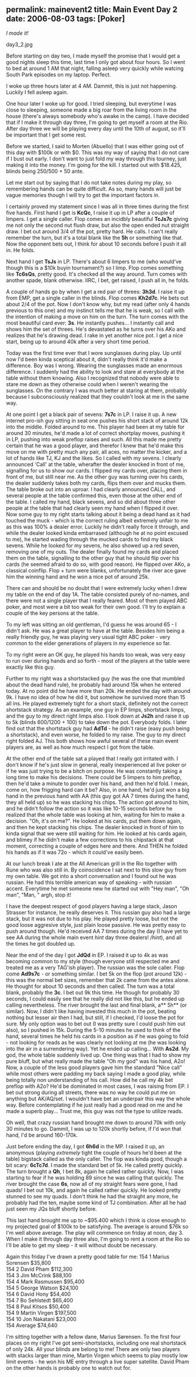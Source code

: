 permalink: mainevent2
title: Main Event Day 2
date: 2006-08-03
tags: [Poker]
---
*I made it!*

day3_2.jpg

Before starting on day two, I made myself the promise that I would get a good nights sleep this time, last time I only got about four hours. So I went to bed at around 1 AM that night, falling asleep very quickly while watcing South Park episodes on my laptop. Perfect.

I woke up three hours later at 4 AM. Dammit, this is just not happening. Luckily I fell asleep again.

One hour later I woke up for good. I tried sleeping, but everytime I was close to sleeping, someone made a big roar from the living room in the house (there's always somebody who's awake in the camp). I have decided that if I make it through day three, I'm going to get myself a room at the Rio. After day three we will be playing every day until the 10th of august, so it'll be important that I get some rest.

Before we started, I said to Morten (Abuello) that I was either going out of this day with $100k or with $0. This was my way of saying that I do not care if I bust out early. I don't want to just fold my way through this tourney, just making it into the money. I'm going for the kill. I started out with $18.425, blinds being 250/500 + 50 ante.

Let me start out by saying that I do not take notes during my play, so remembering hands can be quite difficult. As so, many hands will just be vague memories though I will try to get the important factors in.

I certainly proved my statement since I was all in three times during the first five hands. First hand I get is **KcQc**, I raise it up in LP after a couple of limpers. I get a single caller. Flop comes an incidbly beautiful **TcJs7c** giving me not only the second nut flush draw, but also the open ended nut straight draw. I bet out around 3/4 of the pot, pretty hard. He calls. I can't really remember the turn, but it's a total blank like the **5h** or something like that. Now the opponent bets out, I think for about 10 seconds before I push it all in. He folds.

Next hand I get **TsJs** in LP. There's about 6 limpers to me (who would've though this is a $10k buyin tournament?) so I limp. Flop comes something like **Tc6sQs**, pretty good. It's checked all the way around. Turn comes with another spade, blank otherwise. IIRC, I bet, get raised, I push all in, he folds.

A couple of hands go by when I get a red pair of threes: **3h3d**. I raise it up from EMP, get a single caller in the blinds. Flop comes **Kh2d7c**. He bets out about 2/4 of the pot. Now I don't know why, but my read (after only 4 hands previous to this one) and my instinct tells me that he is weak, so I call with the intention of making a move on him on the turn. The turn comes with the most beautiful card ever: **3s**. He instantly pushes... I instantly call and shows him the set of threes. He's devastated as he turns over his AKo and realizes that he's drawing dead. I rake in yet another nice pot. I get a nice start, being up to around 40k after a very short time period.

Today was the first time ever that I wore sunglasses during play. Up until now I'd been kinda sceptical about it, didn't really think it'd make a difference. Boy was I wrong. Wearing the sunglasses made an enormous difference. I suddenly had the ability to look and stare at everybody at the table without them knowing. Also I recognized that nobody were able to stare me down as they otherwise could when I weren't wearing the sunglasses. On the contrary I was much better at staring at them, probably because I subconsciously realized that they couldn't look at me in the same way.

At one point I get a black pair of sevens: **7s7c** in LP. I raise it up. A new internet pro-ish guy sitting in seat one pushes his short stack of around 12k into the middle. Folded around to me. This player had been at my table for around 30 minutes, he'd made a lot of correct shortplay moves, pushing it in LP, pushing into weak preflop raises and such. All this made me pretty certain that he was a good player, and therefor I knew that he'd make this move on me with pretty much any pair, all aces, no matter the kicker, and a lot of hands like TJ, KJ and the likes. So I called with my sevens. I clearly announced 'Call' at the table, wherafter the dealer knocked in front of me, signalling for us to show our cards. I flipped my cards over, placing them in front of me, but still near me. As the other guy was turning over his cards, the dealer suddenly takes both my cards, flips them over and mucks them. The table broke out into an uproar. I had clearly announced CALL, and several people at the table confirmed this, even those at the other end of the table. I called my hand, black sevens, and so did about three other people at the table that had clearly seen my hand when I flipped it over. Now some guy to my right starts talking about it being a dead hand as it had touched the muck - which is the correct ruling albeit extremely unfair to me as this was 100% a dealer error. Luckily he didn't really force it through, and while the dealer looked kinda embarrased (although he at no point excused to me), he started wading through the mucked cards to find my black sevens. While he looked for my sevens, he also showed up a red seven, removing one of my outs. The dealer finally found my cards and placed them on the table, signalling to the other guy that he should flip over his cards (he seemed afraid to do so, with good reason). He flipped over AKo, a classical coinflip. Flop + turn were blanks, unfortunately the river ace gave him the winning hand and he won a nice pot of around 25k.

There can and should be no doubt that I were extremely lucky when I drew my table on the end of day 1A. The table consisted purely of no-names, and there were not a single player that I really feared. Most of them played ABC poker, and most were a bit too weak for their own good. I'll try to explain a couple of the key persons at the table.

To my left was sitting an old gentleman, I'd guess he was around 65 - I didn't ask. He was a great player to have at the table. Besides him being a really friendly guy, he was playing very usual tight ABC poker - very common to the elder generations of players in my experience so far.

To my right were an OK guy, he played his hands too weak, was very easy to run over during hands and so forth - most of the players at the table were exactly like this guy.

Further to my right was a shortstacked guy (he was the one that mumbled about the dead hand rule), he probably had around 15k when he entered today. At no point did he have more than 20k. He ended the day with around 9k. I have no idea of how he did it, but somehow he survived more than 15 all ins. He played extremely tight for a short stack, definitely not the correct shortstack strategy. As an example, one guy in EP limps, shortstack limps, and the guy to my direct right limps also. I look down at **Js2h** and raise it up to 5k (blinds 600/1200 + 100) to take down the pot. Everybody folds. I later find out that the shortstack guy had **AdTd** - he didn't raise (easy push being a shortstack), and even worse, he folded to my raise. The guy to my direct right folded AJ. This both shows how awful several of these main event players are, as well as how much respect I got from the table.

At the other end of the table sat a played that I really got irritated with. I don't know if he's just slow in general, really inexperienced at live poker or if he was just trying to be a bitch on purpose. He was constantly taking a long time to make his decisions. There could be 5 limpers to him preflop, then he'd take a minute to ponder over his hand, and then he'd fold. I mean, come on, how frigging hard can it be? Also, in one hand, he'd just won a big hand in the previous hand with AA (this guy got AA 7 times during the hand, they all held up) so he was stacking his chips. The action got around to him, and he didn't follow the action so it was like 10-15 seconds before he realized that the whole table was looking at him, waiting for him to make a decision. "Oh, it's on me?". He looked at his cards, put them down again, and then he kept stacking his chips. The dealer knocked in front of him to kinda signal that we were still waiting for him. He looked at his cards again, and blimey if he didn't make a few corrections to his chipstack at that moment, correcting a couple of edges here and there. And THEN he folded his hands as if it was 72o - which it could've easily been.

At our lunch break I ate at the All American grill in the Rio together with Rune who was also still in. By coinscidence I sat next to this slow guy from my own table. We got into a short conversation and I found out he was russian. He had this terrible american way of speaking - with russian accent. Everytime he met someone new he started out with "Hey man", "Oh man", "Man, " argh, stop it!

I have the deepest respect of good players having a large stack, Jason Strasser for instance, he really deserves it. This russian guy also had a large stack, but it was not due to his play. He played pretty loose, but not the good loose aggresive style, just plain loose passive. He was pretty easy to push around though. He'd received AA 7 times during the day (I have yet to see AA during the whole main event *hint* day three dealers! */hint*), and all the times he got doubled up.

Near the end of the day I got **JdQd** in EP. I raised it up to 4k as was becoming common to my style (though everyone still respected me and treated me as a very TAG'ish player). The russian was the sole caller. Flop come **Ad9s7c** - or something similar. I bet 5k on the flop (pot around 12k) - this was the normal bet sizes, remember that 2k came from the antes alone. He thought for about 10 seconds and then called. The turn was a total blank, probably the **3c**. I bet out 9k this time. He though for probably 30 seconds, I could easily see that he really did not like this, but he ended up calling nevertheless. The river brought the last and final blank, a** 5h** (or similar). Now, I didn't like having invested this much in the pot, beating nothing but lesser air then I had, but still, if I checked, I'd loose the pot for sure. My only option was to bet out (I was pretty sure I could push him out also), so I pushed in 15k. During the 5-10 minutes he used to think of the hand, several times he held his cards in a position as if he was going to fold - not looking for reads as he was clearly not looking at me (he was looking into the air in a surrendering way). Yet he ended up calling... With **As2d**. My god, the whole table suddenly lived up. One thing was that I had to show my pure bluff, but what really made the table "Oh my god" was his hand, A2o! Now, a couple of the less good players gave him the standard "Nice call" while most others were padding my back saying I made a good play, while being totally non understanding of his call. How did he call my 4k bet preflop with A2o? He'd be dominated in most cases, I was raising from EP. I bet out strong during all streets, there was no way he could put me on anything but AK/AQ/set. I wouldn't have bet an underpair this way the whole way. Before contemplating if he just really had a good read on me and he made a superb play... Trust me, this guy was not the type to utilize reads.

Oh well, that crazy russian hand brought me down to around 70k with only 30 minutes to go. Dammit, I was up to 120k shortly before, if I'd won that hand, I'd be around 160-170k.

Just before ending the day, I got **6h6d** in the MP. I raised it up, an anonymous (playing *extremely* tight the couple of hours he'd been at the table) bigstack called as the only caller. The flop was kinda good, though a bit scary: **6cTc7d**. I made the standard bet of 5k. He called pretty quickly. The turn brought a **Qh**, I bet 8k, again he called rather quickly. Now, I was starting to fear if he was holding 89 since he was calling that quickly. The river brought the case **6s**, now all of my straight fears were gone, I had quads! I bet out 10k, and again he called rather quickly. He looked pretty stunned to see my quads. I don't think he had the straight any more, he probably had the ten, maybe some kind of TJ combination. After all he had just seen my JQs bluff shortly before.

This last hand brought me up to ~$95.400 which I think is close enough to my projected goal of $100k to be satisfying. The average is around $76k so I'm well above average. The play will commence on friday at noon, day 3. When I make it through day three also, I'm going to rent a room at the Rio so I'll be able to get my sleep - it will without doubt be necessary.

Again this friday I've drawn a pretty good table for me:
154 1 Marius Sorensen $35,800  
154 2 David Pham $112,300  
154 3 Jim McCrink $88,100  
154 4 Mark Rasmussen $95,400  
154 5 George Watson $24,100  
154 6 David Hony $54,400  
154 7 Bo Sehlstedt $65,400  
154 8 Paul Kitsos $50,400  
154 9 Martin Virgen $197,500  
154 10 Jon Nakatani $23,000  
154 Average $74,640

I'm sitting together with a fellow dane, Marius Sørensen. To the first four places on my right I've got semi-shortstacks, including one real shortstack of only 24k. All your blinds are belong to me! There are only two players with stacks larger than mine, Martin Virgen which seems to play mostly low limit events - he won his ME entry through a live super satellite. David Pham on the other hands is probably one to watch out for.
